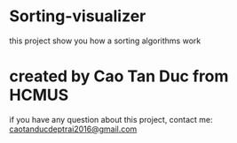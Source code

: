 # Sorting-visualizer
this project show you how a sorting algorithms work

# created by Cao Tan Duc from HCMUS
if you have any question about this project, contact me: caotanducdeptrai2016@gmail.com
